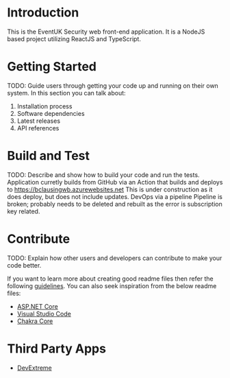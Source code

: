 # Introduction 
This is the EventUK Security web front-end application.  It is a NodeJS based project utilizing ReactJS and TypeScript.

# Getting Started
TODO: Guide users through getting your code up and running on their own system. In this section you can talk about:
1.	Installation process
2.	Software dependencies
3.	Latest releases
4.	API references

# Build and Test
TODO: Describe and show how to build your code and run the tests.
Application curretly builds from
  GitHub via an Action that builds and deploys to https://bclausingwb.azurewebsites.net
    This is under construction as it does deploy, but does not include updates.
  DevOps via a pipeline
    Pipeline is broken; probably needs to be deleted and rebuilt as the error is subscription key related.

# Contribute
TODO: Explain how other users and developers can contribute to make your code better. 

If you want to learn more about creating good readme files then refer the following [guidelines](https://docs.microsoft.com/en-us/azure/devops/repos/git/create-a-readme?view=azure-devops). You can also seek inspiration from the below readme files:
- [ASP.NET Core](https://github.com/aspnet/Home)
- [Visual Studio Code](https://github.com/Microsoft/vscode)
- [Chakra Core](https://github.com/Microsoft/ChakraCore)

# Third Party Apps
- [DevExtreme](https://js.devexpress.com/Overview/DataGrid/)
